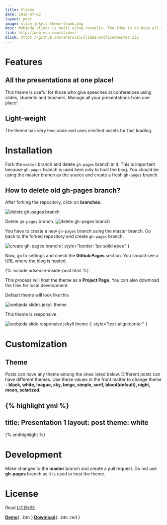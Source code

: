 ```yaml
---
title: Slides
date: 2016-07-02
layout: post
image: slide-jekyll-theme-thumb.png
desc: Webjeda slides is built using revealjs. The idea is to keep all the slideshows in one place as posts. All your presentations can be accessed from one place!
link: http://webjeda.com/slides/
dlink: https://github.com/sharu725/slides/archive/master.zip
---
```



# Features

## All the presentations at one place!
This theme is useful for those who give speeches at conferences using slides, students and teachers. Manage all your presentations from one place!

## Light-weight
The theme has very less code and uses minified assets for fast loading.

# Installation
Fork the ``master`` branch and delete ``gh-pages`` branch in it. This is important because ``gh-pages`` branch is used here only to host the blog. You should be using the master branch as the source and create a fresh ``gh-pages`` branch.

## How to delete old **gh-pages** branch?
After forking the repository, click on **branches**.


![delete gh-pages branch]({{site.baseurl}}/images/delete-github-branch.png)

Delete ``gh-pages`` branch.
![delete gh-pages branch]({{site.baseurl}}/images/delete-github-branch-2.png)

You have to create a new ``gh-pages`` branch using the master branch. Go back to the forked repository and create ``gh-pages`` branch.

![create gh-pages branch]({{site.baseurl}}/images/create-gh-pages-branch.JPG){: style="border: 1px solid #eee" }

Now, go to settings and check the **Github Pages** section. You should see a URL where the blog is hosted.

{% include adsense-inside-post.html %}

This process will host the theme as a **Project Page**. You can also download the files for local development. 

Default theme will look like this

![webjeda slides jekyll theme]({{site.baseurl}}/images/slide-jekyll-theme.png)

This theme is responsive.

![webjeda slide responsive jekyll theme]({{site.baseurl}}/images/slide-responsive-jekyll-theme.png)
{: style="text-align:center" }

# Customization

## Theme
Posts can have any theme among the ones listed below. Different posts can have different themes. Use these values in the front matter to change theme - **black, white, league, sky, beige, simple, serif, blood(default), night, moon, solarized**.

{% highlight yml %}
---
title: Presentation 1
layout: post
theme: white 
---
{% endhighlight %}

# Development
Make changes to the **master** branch and create a pull request. Do not use **gh-pages** branch as it is used to host the theme.

# License
Read [LICENSE](https://raw.githubusercontent.com/sharu725/slides/master/LICENSE.md)

[**Demo**]({{page.link}}){: .btn }
[**Download**]({{page.dlink}}){: .btn .red }